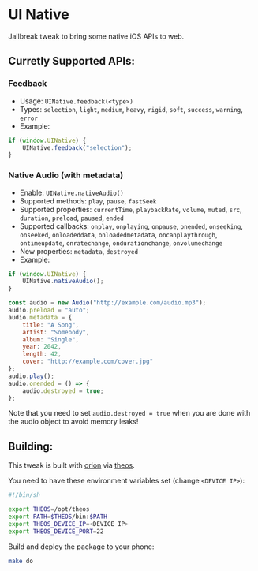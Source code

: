 # UI Native
Jailbreak tweak to bring some native iOS APIs to web.

## Curretly Supported APIs:
### Feedback
  
- Usage: `UINative.feedback(<type>)`
- Types: `selection`, `light`, `medium`, `heavy`, `rigid`, `soft`, `success`, `warning`, `error`
- Example:
```JavaScript
if (window.UINative) {
    UINative.feedback("selection");
}
```

### Native Audio (with metadata)

- Enable: `UINative.nativeAudio()`
- Supported methods: `play`, `pause`, `fastSeek`
- Supported properties: `currentTime`, `playbackRate`, `volume`, `muted`, `src`, `duration`, `preload`, `paused`, `ended`
- Supported callbacks: `onplay`, `onplaying`, `onpause`, `onended`, `onseeking`, `onseeked`, `onloadeddata`, `onloadedmetadata`, `oncanplaythrough`, `ontimeupdate`, `onratechange`, `ondurationchange`, `onvolumechange`
- New properties: `metadata`, `destroyed`
- Example:
```JavaScript
if (window.UINative) {
    UINative.nativeAudio();
}

const audio = new Audio("http://example.com/audio.mp3");
audio.preload = "auto";
audio.metadata = {
    title: "A Song",
    artist: "Somebody",
    album: "Single",
    year: 2042,
    length: 42,
    cover: "http://example.com/cover.jpg"
};
audio.play();
audio.onended = () => {
    audio.destroyed = true;
};
```
Note that you need to set `audio.destroyed = true` when you are done with the audio object to avoid memory leaks!

## Building:
This tweak is built with [orion](https://github.com/theos/orion) via [theos](https://github.com/theos/theos).

You need to have these environment variables set (change `<DEVICE IP>`):
```sh
#!/bin/sh

export THEOS=/opt/theos
export PATH=$THEOS/bin:$PATH
export THEOS_DEVICE_IP=<DEVICE IP>
export THEOS_DEVICE_PORT=22
```

Build and deploy the package to your phone:
```sh
make do
```